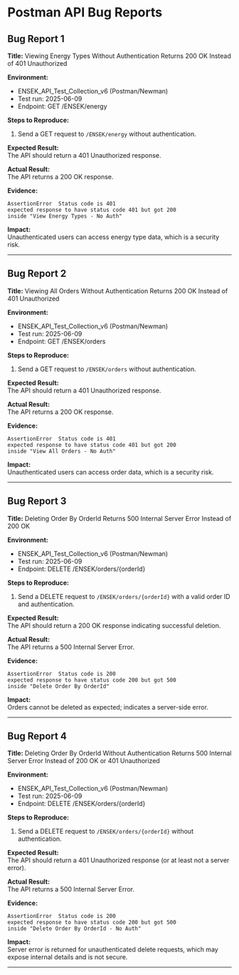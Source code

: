 # Postman API Bug Reports

## Bug Report 1

**Title:** Viewing Energy Types Without Authentication Returns 200 OK Instead of 401 Unauthorized

**Environment:**  
- ENSEK_API_Test_Collection_v6 (Postman/Newman)  
- Test run: 2025-06-09  
- Endpoint: GET /ENSEK/energy

**Steps to Reproduce:**
1. Send a GET request to `/ENSEK/energy` without authentication.

**Expected Result:**  
The API should return a 401 Unauthorized response.

**Actual Result:**  
The API returns a 200 OK response.

**Evidence:**  
```
AssertionError  Status code is 401
expected response to have status code 401 but got 200
inside "View Energy Types - No Auth"
```

**Impact:**  
Unauthenticated users can access energy type data, which is a security risk.

---

## Bug Report 2

**Title:** Viewing All Orders Without Authentication Returns 200 OK Instead of 401 Unauthorized

**Environment:**  
- ENSEK_API_Test_Collection_v6 (Postman/Newman)  
- Test run: 2025-06-09  
- Endpoint: GET /ENSEK/orders

**Steps to Reproduce:**
1. Send a GET request to `/ENSEK/orders` without authentication.

**Expected Result:**  
The API should return a 401 Unauthorized response.

**Actual Result:**  
The API returns a 200 OK response.

**Evidence:**  
```
AssertionError  Status code is 401
expected response to have status code 401 but got 200
inside "View All Orders - No Auth"
```

**Impact:**  
Unauthenticated users can access order data, which is a security risk.

---

## Bug Report 3

**Title:** Deleting Order By OrderId Returns 500 Internal Server Error Instead of 200 OK

**Environment:**  
- ENSEK_API_Test_Collection_v6 (Postman/Newman)  
- Test run: 2025-06-09  
- Endpoint: DELETE /ENSEK/orders/{orderId}

**Steps to Reproduce:**
1. Send a DELETE request to `/ENSEK/orders/{orderId}` with a valid order ID and authentication.

**Expected Result:**  
The API should return a 200 OK response indicating successful deletion.

**Actual Result:**  
The API returns a 500 Internal Server Error.

**Evidence:**  
```
AssertionError  Status code is 200
expected response to have status code 200 but got 500
inside "Delete Order By OrderId"
```

**Impact:**  
Orders cannot be deleted as expected; indicates a server-side error.

---

## Bug Report 4

**Title:** Deleting Order By OrderId Without Authentication Returns 500 Internal Server Error Instead of 200 OK or 401 Unauthorized

**Environment:**  
- ENSEK_API_Test_Collection_v6 (Postman/Newman)  
- Test run: 2025-06-09  
- Endpoint: DELETE /ENSEK/orders/{orderId}

**Steps to Reproduce:**
1. Send a DELETE request to `/ENSEK/orders/{orderId}` without authentication.

**Expected Result:**  
The API should return a 401 Unauthorized response (or at least not a server error).

**Actual Result:**  
The API returns a 500 Internal Server Error.

**Evidence:**  
```
AssertionError  Status code is 200
expected response to have status code 200 but got 500
inside "Delete Order By OrderId - No Auth"
```

**Impact:**  
Server error is returned for unauthenticated delete requests, which may expose internal details and is not secure.

---